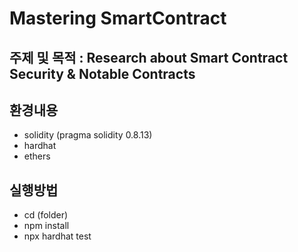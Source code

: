 # Mastering SmartContract

## 주제 및 목적 : Research about Smart Contract Security & Notable Contracts

## 환경내용
- solidity (pragma solidity 0.8.13)
- hardhat
- ethers

## 실행방법
- cd (folder)
- npm install
- npx hardhat test
